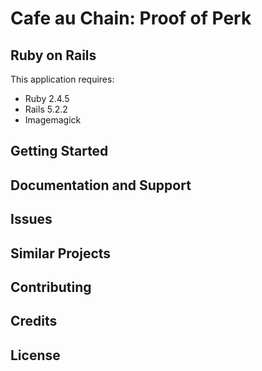 Cafe au Chain: Proof of Perk
================

Ruby on Rails
-------------

This application requires:

- Ruby 2.4.5
- Rails 5.2.2
- Imagemagick

Getting Started
---------------

Documentation and Support
-------------------------

Issues
-------------

Similar Projects
----------------

Contributing
------------

Credits
-------

License
-------
